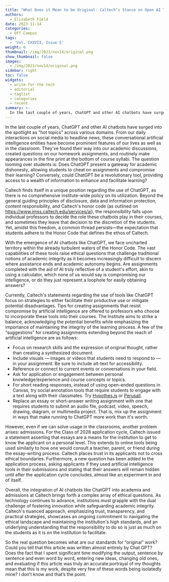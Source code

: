 ```yaml
---
title: "What Does it Mean to be Original: Caltech’s Stance on Open AI Tools"
authors:
  - Elizabeth Field
date: 2023-11-14
categories:
  - Off-Campus
tags:
  - 'Vol. CXXVII, Issue 5'
weight: 0
thumbnail: /img/2023/nov14/original.png
show_thumbnail: false
images:
  - /img/2023/nov14/original.png
sidebar: right
toc: false
widgets:
  - write-for-the-tech
  - editorial
  - taglist
  - categories
  - recent
summary: >-
  In the last couple of years, ChatGPT and other AI chatbots have surged into the spotlight as "hot topics" across various domains. From our daily interactions on social media to headline news, these conversational artificial intelligence entities have become prominent features of our lives as well as in the classroom. They’ve found their way into our academic discussions, created questions on our homework assignments, and routinely make appearances in the fine print at the bottom of course syllabi. The question looming over students is: Does ChatGPT present a gateway for academic dishonesty, allowing students to cheat on assignments and compromise their learning? Conversely, could ChatGPT be a revolutionary tool, providing access to a wealth of information to enhance and facilitate learning?
---
```


In the last couple of years, ChatGPT and other AI chatbots have surged into the spotlight as "hot topics" across various domains. From our daily interactions on social media to headline news, these conversational artificial intelligence entities have become prominent features of our lives as well as in the classroom. They’ve found their way into our academic discussions, created questions on our homework assignments, and routinely make appearances in the fine print at the bottom of course syllabi. The question looming over students is: Does ChatGPT present a gateway for academic dishonesty, allowing students to cheat on assignments and compromise their learning? Conversely, could ChatGPT be a revolutionary tool, providing access to a wealth of information to enhance and facilitate learning?

Caltech finds itself in a unique position regarding the use of ChatGPT, as there is no comprehensive institute-wide policy on its utilization. Beyond the general guiding principles of disclosure, data and information protection, content responsibility, and Caltech's honor code (as outlined on https://www.imss.caltech.edu/services/ai), the responsibility falls upon individual professors to decide the role these chatbots play in their courses, and sometimes they leave that decision to the discretion of the students. Yet, amidst this freedom, a common thread persists—the expectation that students adhere to the Honor Code that defines the ethos of Caltech.

With the emergence of AI chatbots like ChatGPT, we face uncharted territory within the already turbulent waters of the Honor Code. The vast capabilities of these tools raise ethical questions that challenge traditional notions of academic integrity as it becomes increasingly difficult to discern where assistance ends and academic autonomy begins. Are assignments completed with the aid of AI truly reflective of a student's effort, akin to using a calculator, which none of us would say is compromising our intelligence, or do they just represent a loophole for easily obtaining answers?

Currently, Caltech's statements regarding the use of tools like ChatGPT focus on strategies to either facilitate their productive use or mitigate potential disadvantages. Tips for creating assignments that resist compromise by artificial intelligence are offered to professors who choose to incorporate these tools into their courses. The Institute aims to strike a balance, acknowledging the potential benefits while emphasizing the importance of maintaining the integrity of the learning process. A few of the “suggestions” for creating assignments extending beyond the reach of artificial intelligence are as follows:



* Focus on research skills and the expression of original thought, rather than creating a synthesized document.
* Include visuals — images or videos that students need to respond to — in your assignment. Be sure to include alt-text for accessibility.
* Reference or connect to current events or conversations in your field.
* Ask for application or engagement between personal knowledge/experience and course concepts or topics.
* For short reading responses, instead of using open-ended questions in Canvas, try social annotation tools that require students to engage with a text along with their classmates. Try [Hypothes.is](https://web.hypothes.is/) or [Perusall](https://www.perusall.com/).
* Replace an essay or short-answer writing assignment with one that requires students to submit an audio file, podcast, video, speech, drawing, diagram, or multimedia project. That is, mix up the assignment in ways that make running to ChatGPT more work than it's worth. 

However, even if we can solve usage in the classrooms, another problem arises: admissions. For the Class of 2028 application cycle, Caltech issued a statement asserting that essays are a means for the institution to get to know the applicant on a personal level. This extends to online tools being used similarly to how one would consult a teacher, parent, or friend during the essay-writing process. Caltech places trust in its applicants not to cross ethical boundaries. Furthermore, a new question has been added to the application process, asking applicants if they used artificial intelligence tools in their submissions and stating that their answers will remain hidden until after the application cycle concludes, almost like an experiment in and of itself.

Overall, the integration of AI chatbots like ChatGPT into academia and admissions at Caltech brings forth a complex array of ethical questions. As technology continues to advance, institutions must grapple with the dual challenge of fostering innovation while safeguarding academic integrity. Caltech's nuanced approach, emphasizing trust, transparency, and practical strategies, showcases an ongoing commitment to navigating the ethical landscape and maintaining the institution's high standards, and an underlying understanding that the responsibility to do so is just as much on the students as it is on the institution to facilitate. 

So the real question becomes what are our standards for “original” work? Could you tell that this article was written almost entirely by Chat GPT? Does the fact that I spent significant time modifying the output, sentence by sentence and even word by word, entering new ideas, changing old ones, and evaluating if this article was truly an accurate portrayal of my thoughts mean that this is my work, despite very few of these words being isolatedly mine? I don’t know and that’s the point. 
